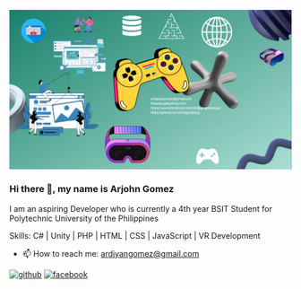 ![](https://github.com/ardiyanteezy/ardiyanteezy/blob/main/Arjohn%20Gomez.png)

### Hi there 👋, my name is Arjohn Gomez

I am an aspiring Developer who is currently a 4th year BSIT Student for Polytechnic University of the Philippines

Skills: C# | Unity | PHP | HTML | CSS | JavaScript | VR Development

- 📫 How to reach me: ardiyangomez@gmail.com 


[<img src='https://cdn.jsdelivr.net/npm/simple-icons@3.0.1/icons/github.svg' alt='github' height='40'>](https://github.com/https://github.com/ardiyanteezy)  [<img src='https://cdn.jsdelivr.net/npm/simple-icons@3.0.1/icons/facebook.svg' alt='facebook' height='40'>](https://www.facebook.com/https://www.facebook.com/ardiyangomesuu/)  


